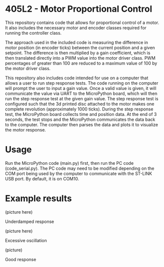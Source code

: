 # 405L2 - Motor Proportional Control

This repository contains code that allows for proportional control of a motor. It also includes the necessary motor and encoder classes required for running the controller class.

The approach used in the included code is measuring the difference in motor position (in encoder ticks) between the current position and a given setpoint. The difference is then multiplied by a gain coefficient, which is then translated directly into a PWM value into the motor driver class. PWM percentages of greater than 100 are reduced to a maximum value of 100 by the motor driver class.

This repository also includes code intended for use on a computer that allows a user to run step response tests. The code running on the computer will prompt the user to input a gain value. Once a valid value is given, it will communicate the value via UART to the MicroPython board, which will then run the step response test at the given gain value. The step response test is configured such that the 3d printed disc attached to the motor makes one complete revolution (approximately 1000 ticks). During the step response test, the MicroPython board collects time and position data. At the end of 3 seconds, the test stops and the MicroPython communicates the data back to the computer. The computer then parses the data and plots it to visualize the motor response.

# Usage

Run the MicroPython code (main.py) first, then run the PC code (code_serial.py). The PC code may need to be modified depending on the COM port being used by the computer to communicate with the ST-LINK USB port. By default, it is on COM10.

# Example results

(picture here)

Underdamped response

(picture here)

Excessive oscillation

(picture)

Good response
